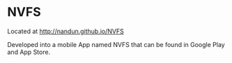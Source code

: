 # NVFS

Located at http://nandun.github.io/NVFS

Developed into a mobile App named NVFS that can be found in Google Play and App Store.
